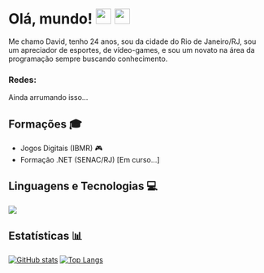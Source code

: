# Olá, mundo! <img src="https://media.giphy.com/media/hvRJCLFzcasrR4ia7z/giphy.gif" width="30px"/> <img src="https://media.giphy.com/media/yo1whaKkz38ME/giphy.gif" width="30px"/>
Me chamo David, tenho 24 anos, sou da cidade do Rio de Janeiro/RJ, sou um apreciador de esportes, de vídeo-games, e sou um novato na área da programação sempre buscando conhecimento.

### Redes:
<div>
  <p>Ainda arrumando isso...</p>
  <!-- <a href="#" target="_blank"><img src="https://img.shields.io/badge/-LinkedIn-%230077B5?style=for-the-badge&logo=linkedin&logoColor=white" target="_blank"></a>
  <a href="#" target="_blank"><img src="https://img.shields.io/badge/-Instagram-%23E4405F?style=for-the-badge&logo=instagram&logoColor=white" target="_blank"></a> -->
</div>

## Formações 🎓
- Jogos Digitais (IBMR) 🎮
- Formação .NET (SENAC/RJ) [Em curso...]

## Linguagens e Tecnologias 💻
<div>
  <a href="#"><img src="https://skillicons.dev/icons?i=cpp,cs,js,html,css,dotnet&theme=dark"></a>
</div>

## Estatísticas 📊

[![GitHub stats](https://github-readme-stats.vercel.app/api?username=dbrunxler&show_icons=true&include_all_commits=true&line_height=27&theme=dark)](https://github.com/dbrunxler)
[![Top Langs](https://github-readme-stats.vercel.app/api/top-langs/?username=dbrunxler&theme=dark)](https://github.com/dbrunxler)
